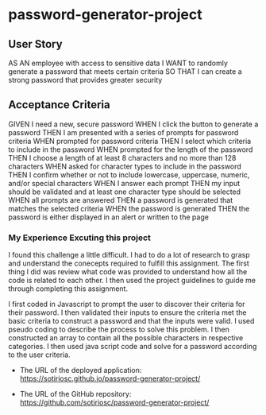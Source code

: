 ﻿# password-generator-project

## User Story

AS AN employee with access to sensitive data
I WANT to randomly generate a password that meets certain criteria
SO THAT I can create a strong password that provides greater security

## Acceptance Criteria

GIVEN I need a new, secure password
WHEN I click the button to generate a password
THEN I am presented with a series of prompts for password criteria
WHEN prompted for password criteria
THEN I select which criteria to include in the password
WHEN prompted for the length of the password
THEN I choose a length of at least 8 characters and no more than 128 characters
WHEN asked for character types to include in the password
THEN I confirm whether or not to include lowercase, uppercase, numeric, and/or special characters
WHEN I answer each prompt
THEN my input should be validated and at least one character type should be selected
WHEN all prompts are answered
THEN a password is generated that matches the selected criteria
WHEN the password is generated
THEN the password is either displayed in an alert or written to the page

### My Experience Excuting this project

  I found this challenge a little difficult. I had to do a lot of research to grasp and understand the conecepts required to fulfill this assignment. The first thing I did was review what code was provided to understand how all the code is related to each other. I then used the project guidelines to guide me through completing this assignment. 
  
  I first coded in Javascript to prompt the user to discover their criteria for their password. I then validated their inputs to ensure the criteria met the basic criteria to construct a password and that the inputs were valid. I used pseudo coding to describe the process to solve this problem. I then constructed an array to contain all the possible characters in respective categories. I then used java script code and solve for a password according to the user criteria.

  * The URL of the deployed application: https://sotiriosc.github.io/password-generator-project/

* The URL of the GitHub repository: https://github.com/sotiriosc/password-generator-project/
